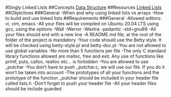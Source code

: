 #Singly Linked Lists
##Concepts
[Data Structure](https://alx-intranet.hbtn.io/concepts/120)
##Resources
[Linked Lists](https://alx-intranet.hbtn.io/rltoken/joxg32-tt4lUh8Afgst8tA)
##Objectives
###General
-When and why using linked lists vs arrays
-How to build and use linked lists
##Requirements
###General
-Allowed editors: vi, vim, emacs
-All your files will be compiled on Ubuntu 20.04 LTS using gcc, using the options -Wall -Werror         -Wextra         -pedantic -std=gnu89
-All your files should end with a new line
-A README.md file, at the root of the folder of the project is mandatory
-Your code should use the Betty style. It will be checked using betty-style.pl and betty-doc.pl
-You are not allowed to use global variables
-No more than 5 functions per file
-The only C standard library functions allowed are malloc, free and exit. Any use of functions like printf, puts, calloc, realloc etc… is forbidden
-You are allowed to use _putchar
-You don’t have to push _putchar.c, we will use our file. If you do it won’t be taken into account
-The prototypes of all your functions and the prototype of the function _putchar should be included in your header file called lists.h
-Don’t forget to push your header file
-All your header files should be include guarded